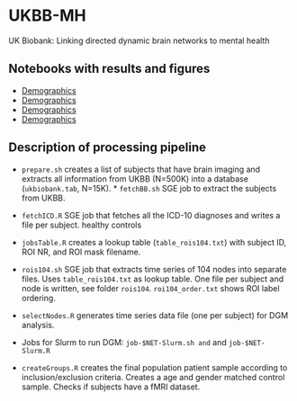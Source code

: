 # UKBB-MH

UK Biobank: Linking directed dynamic brain networks to mental health

## Notebooks with results and figures
- [Demographics](https://rawgit.com/schw4b/UKBB-MH/master/results/UKBB-MH-Demographics.nb.html)
- [Demographics](https://rawgit.com/schw4b/UKBB-MH/master/results/UKBB-MH-DMN.nb.html)
- [Demographics](https://rawgit.com/schw4b/UKBB-MH/master/results/UKBB-MH-RSN.nb.html)
- [Demographics](https://rawgit.com/schw4b/UKBB-MH/master/results/UKBB-MH-Salience.nb.html)

## Description of processing pipeline

* `prepare.sh` creates a list of subjects that have brain imaging and extracts all information from UKBB (N=500K) into a database (`ukbiobank.tab`, N=15K). * `fetchBB.sh` SGE job to extract the subjects from UKBB.

* `fetchICD.R` SGE job that fetches all the ICD-10 diagnoses and writes a file per subject.
 healthy controls
* `jobsTable.R` creates a lookup table (`table_rois104.txt`) with subject ID, ROI NR, and ROI mask filename.

* `rois104.sh` SGE job that extracts time series of 104 nodes into separate files. Uses `table_rois104.txt` as lookup table. One file per subject and node is written, see folder `rois104`. `roi104_order.txt` shows ROI label ordering.

* `selectNodes.R` generates time series data file (one per subject) for DGM analysis.

* Jobs for Slurm to run DGM: `job-$NET-Slurm.sh and` and `job-$NET-Slurm.R`

* `createGroups.R` creates the final population patient sample according to inclusion/exclusion criteria. Creates a age and gender matched control sample. Checks if subjects have a fMRI dataset.

